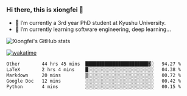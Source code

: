 ### Hi there, this is xiongfei 👋


- 🔭 I’m currently a 3rd year PhD student at Kyushu University.
- 🌱 I’m currently learning software engineering, deep learning...

<!--
**X1on9f31/X1on9f31** is a ✨ _special_ ✨ repository because its `README.md` (this file) appears on your GitHub profile.
Here are some ideas to get you started:
-->

![Xiongfei's GitHub stats](https://github-readme-stats.vercel.app/api?username=X1on9f31)


[![wakatime](https://wakatime.com/badge/user/9e8d5516-d162-43e7-9563-87295d455a71.svg)](https://wakatime.com/@9e8d5516-d162-43e7-9563-87295d455a71)

<!--START_SECTION:waka-->

```txt
Other        44 hrs 45 mins  ███████████████████████▓░   94.27 %
LaTeX        2 hrs 4 mins    █░░░░░░░░░░░░░░░░░░░░░░░░   04.38 %
Markdown     20 mins         ▒░░░░░░░░░░░░░░░░░░░░░░░░   00.72 %
Google Doc   12 mins         ░░░░░░░░░░░░░░░░░░░░░░░░░   00.42 %
Python       4 mins          ░░░░░░░░░░░░░░░░░░░░░░░░░   00.15 %
```

<!--END_SECTION:waka-->

